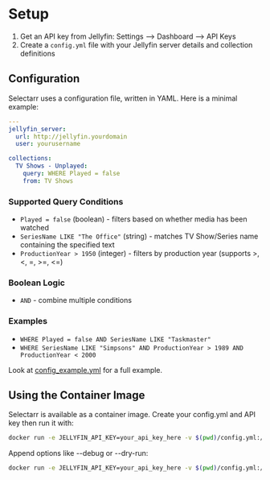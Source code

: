 # Setup

1. Get an API key from Jellyfin: Settings --> Dashboard --> API Keys
1. Create a `config.yml` file with your Jellyfin server details and collection definitions

## Configuration

Selectarr uses a configuration file, written in YAML. Here is a minimal example:

```yaml
---
jellyfin_server:
  url: http://jellyfin.yourdomain
  user: yourusername

collections:
  TV Shows - Unplayed:
    query: WHERE Played = false
    from: TV Shows
```

### Supported Query Conditions

- `Played = false` (boolean) - filters based on whether media has been watched
- `SeriesName LIKE "The Office"` (string) - matches TV Show/Series name containing the specified text
- `ProductionYear > 1950` (integer) - filters by production year (supports >, <, =, >=, <=)

### Boolean Logic

- `AND` - combine multiple conditions

### Examples

- `WHERE Played = false AND SeriesName LIKE "Taskmaster"`
- `WHERE SeriesName LIKE "Simpsons" AND ProductionYear > 1989 AND ProductionYear < 2000`

Look at [config_example.yml](https://github.com/jeffwhite530/Selectarr/blob/main/config_example.yml) for a full example.

## Using the Container Image

Selectarr is available as a container image. Create your config.yml and API key then run it with:

```bash
docker run -e JELLYFIN_API_KEY=your_api_key_here -v $(pwd)/config.yml:/app/config.yml jeffwhite530/selectarr:latest
```

Append options like --debug or --dry-run:

```bash
docker run -e JELLYFIN_API_KEY=your_api_key_here -v $(pwd)/config.yml:/app/config.yml jeffwhite530/selectarr:latest --help
```
